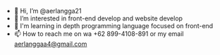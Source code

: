 - 👋 Hi, I’m @aerlangga21
- 👀 I’m interested in front-end develop and website develop
- 🌱 I'm learning in depth programming language focused on front-end 
- 📫 How to reach me on wa +62 899-4108-891 or my email aerlanggaa4@gmail.com

<!---
aerlangga21/aerlangga21 is a ✨ special ✨ repository because its `README.md` (this file) appears on your GitHub profile.
You can click the Preview link to take a look at your changes.
--->
